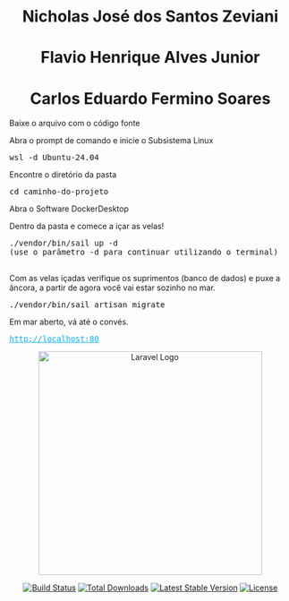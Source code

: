  <center>
    <h1>Nicholas José dos Santos Zeviani</h1>
    <h1>Flavio Henrique Alves Junior</h1>
    <h1>Carlos Eduardo Fermino Soares</h1>
  </center>

<p></p>
 <p>Baixe o arquivo com o código fonte</p>

  <p>Abra o prompt de comando e inicie o Subsistema Linux</p>
  <pre>wsl -d Ubuntu-24.04</pre>

  <p>Encontre o diretório da pasta</p>
  <pre>cd caminho-do-projeto</pre>

  <p>Abra o Software DockerDesktop</p>

  <p>Dentro da pasta e comece a içar as velas!</p>
  <pre>
./vendor/bin/sail up -d
(use o parâmetro -d para continuar utilizando o terminal)
  </pre>

  <p>
    Com as velas içadas verifique os suprimentos (banco de dados) e puxe a âncora, 
    a partir de agora você vai estar sozinho no mar.
  </p>

  <pre>./vendor/bin/sail artisan migrate</pre>

  <p>Em mar aberto, vá até o convés.</p>
  <pre><a href="http://localhost" style="color: #00afff;">http://localhost:80</a></pre>




<p align="center"><a href="https://laravel.com" target="_blank"><img src="https://raw.githubusercontent.com/laravel/art/master/logo-lockup/5%20SVG/2%20CMYK/1%20Full%20Color/laravel-logolockup-cmyk-red.svg" width="400" alt="Laravel Logo"></a></p>

<p align="center">
<a href="https://github.com/laravel/framework/actions"><img src="https://github.com/laravel/framework/workflows/tests/badge.svg" alt="Build Status"></a>
<a href="https://packagist.org/packages/laravel/framework"><img src="https://img.shields.io/packagist/dt/laravel/framework" alt="Total Downloads"></a>
<a href="https://packagist.org/packages/laravel/framework"><img src="https://img.shields.io/packagist/v/laravel/framework" alt="Latest Stable Version"></a>
<a href="https://packagist.org/packages/laravel/framework"><img src="https://img.shields.io/packagist/l/laravel/framework" alt="License"></a>
</p>

